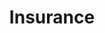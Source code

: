 ---
template: BlogIndex
title: Insurance
subtitle: ''
featuredImage: 'https://ucarecdn.com/83a3c73d-f234-4086-9fad-cee3a9626230/'
---